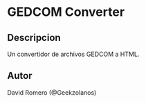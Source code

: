# GEDCOM Converter

## Descripcion
Un convertidor de archivos GEDCOM a HTML.

## Autor
David Romero (@Geekzolanos)
